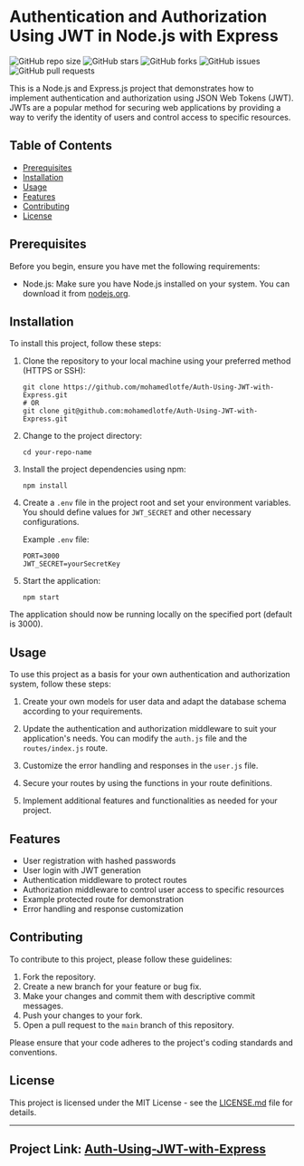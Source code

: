 # Authentication and Authorization Using JWT in Node.js with Express

![GitHub repo size](https://img.shields.io/github/repo-size/mohamedlotfe/Auth-Using-JWT-with-Express)
![GitHub stars](https://img.shields.io/github/stars/mohamedlotfe/Auth-Using-JWT-with-Express)
![GitHub forks](https://img.shields.io/github/forks/mohamedlotfe/Auth-Using-JWT-with-Express)
![GitHub issues](https://img.shields.io/github/issues/mohamedlotfe/Auth-Using-JWT-with-Express)
![GitHub pull requests](https://img.shields.io/github/issues-pr/mohamedlotfe/Auth-Using-JWT-with-Express)

This is a Node.js and Express.js project that demonstrates how to implement authentication and authorization using JSON Web Tokens (JWT). JWTs are a popular method for securing web applications by providing a way to verify the identity of users and control access to specific resources.

## Table of Contents

- [Prerequisites](#prerequisites)
- [Installation](#installation)
- [Usage](#usage)
- [Features](#features)
- [Contributing](#contributing)
- [License](#license)

## Prerequisites

Before you begin, ensure you have met the following requirements:

- Node.js: Make sure you have Node.js installed on your system. You can download it from [nodejs.org](https://nodejs.org/).

## Installation

To install this project, follow these steps:

1. Clone the repository to your local machine using your preferred method (HTTPS or SSH):

   ```shell
   git clone https://github.com/mohamedlotfe/Auth-Using-JWT-with-Express.git
   # OR
   git clone git@github.com:mohamedlotfe/Auth-Using-JWT-with-Express.git
   ```

2. Change to the project directory:

   ```shell
   cd your-repo-name
   ```

3. Install the project dependencies using npm:

   ```shell
   npm install
   ```

4. Create a `.env` file in the project root and set your environment variables. You should define values for `JWT_SECRET` and other necessary configurations.

   Example `.env` file:

   ```env
   PORT=3000
   JWT_SECRET=yourSecretKey
   ```

5. Start the application:

   ```shell
   npm start
   ```

The application should now be running locally on the specified port (default is 3000).

## Usage

To use this project as a basis for your own authentication and authorization system, follow these steps:

1. Create your own models for user data and adapt the database schema according to your requirements.

2. Update the authentication and authorization middleware to suit your application's needs. You can modify the `auth.js` file and the `routes/index.js` route.

3. Customize the error handling and responses in the `user.js` file.

4. Secure your routes by using the functions in your route definitions.

5. Implement additional features and functionalities as needed for your project.

## Features

- User registration with hashed passwords
- User login with JWT generation
- Authentication middleware to protect routes
- Authorization middleware to control user access to specific resources
- Example protected route for demonstration
- Error handling and response customization

## Contributing

To contribute to this project, please follow these guidelines:

1. Fork the repository.
2. Create a new branch for your feature or bug fix.
3. Make your changes and commit them with descriptive commit messages.
4. Push your changes to your fork.
5. Open a pull request to the `main` branch of this repository.

Please ensure that your code adheres to the project's coding standards and conventions.

## License

This project is licensed under the MIT License - see the [LICENSE.md](LICENSE.md) file for details.

---

## Project Link: [Auth-Using-JWT-with-Express](https://github.com/mohamedlotfe/Auth-Using-JWT-with-Express)